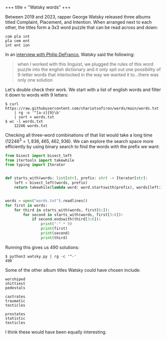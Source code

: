 +++
title = "Watsky words"
+++

Between 2019 and 2023, rapper George Watsky released three albums titled Complaint, Placement, and Intention. When arranged next to each other, the titles form a 3x3 word puzzle that can be read across and down:

```
com pla int
pla cem ent
int ent ion
```

In an [interview with Philip DeFranco](https://www.youtube.com/watch?v=6pDUCAgsnKU&t=2562s), Watsky said the following:

> when I worked with this linguist, we plugged the rules of this word puzzle into the english dictionary and it only spit out one possibility of 9-letter words that interlocked in the way we wanted it to...there was only one solution

Let's double check their work. We start with a list of english words and filter it down to words with 9 letters:

```shell
$ curl https://raw.githubusercontent.com/chariotsofiron/words/main/words.txt
    | rg -o '^[a-z]{9}\b'
    | sort > words.txt
$ wc -l words.txt
    12246 words.txt
```

Checking all three-word combinations of that list would take a long time ($12246^3=1,836,465,462,936$). We can explore the search space more efficiently by using binary search to find the words with the prefix we want:

```python
from bisect import bisect_left
from itertools import takewhile
from typing import Iterator


def starts_with(words: list[str], prefix: str) -> Iterator[str]:
    left = bisect_left(words, prefix)
    return takewhile(lambda word: word.startswith(prefix), words[left:])


words = open("words.txt").readlines()
for first in words:
    for third in starts_with(words, first[6:]):
        for second in starts_with(words, first[3:6]):
            if second.endswith(third[3:6]):
                print("-" * 9)
                print(first)
                print(second)
                print(third)

```

Running this gives us 490 solutions:

```shell
$ python3 watsky.py | rg -c '^-'
490
```

Some of the other album titles Watsky could have chosen include:

```
worshiped
shittiest
pedestals

castrates
traumatic
testicles

prostates
statistic
testicles
```

I think these would have been equally interesting.
